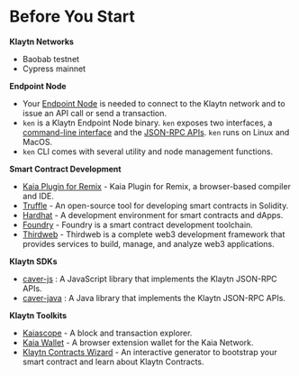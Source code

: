 # Before You Start

**Klaytn Networks**

- Baobab testnet
- Cypress mainnet

**Endpoint Node**

- Your [Endpoint Node](../../nodes/endpoint-node/endpoint-node.md) is needed to connect to the Klaytn network and to issue an API call or send a transaction.
- `ken` is a Klaytn Endpoint Node binary. `ken` exposes two interfaces, a [command-line interface](../../nodes/endpoint-node/ken-cli-commands.md) and the [JSON-RPC APIs](../../../references/json-rpc/klay/account-created). `ken` runs on Linux and MacOS.
- `ken` CLI comes with several utility and node management functions.

**Smart Contract Development**

- [Kaia Plugin for Remix](https://ide.kaia.io) - Kaia Plugin for Remix, a browser-based compiler and IDE.
- [Truffle](https://github.com/trufflesuite/truffle) - An open-source tool for developing smart contracts in Solidity.
- [Hardhat](https://hardhat.org/hardhat-runner/docs/getting-started) - A development environment for smart contracts and dApps.
- [Foundry](https://book.getfoundry.sh/) - Foundry is a smart contract development toolchain.
- [Thirdweb](https://portal.thirdweb.com/) - Thirdweb is a complete web3 development framework that provides services to build, manage, and analyze web3 applications.

**Klaytn SDKs**

- [caver-js](../../references/sdk/caver-js/caver-js.md) : A JavaScript library that implements the Klaytn JSON-RPC APIs.
- [caver-java](../../references/sdk/caver-java/caver-java.md) : A Java library that implements the Klaytn JSON-RPC APIs.

**Klaytn Toolkits**

- [Kaiascope](https://kaiascope.com/) - A block and transaction explorer.
- [Kaia Wallet](https://www.kaiawallet.io/) - A browser extension wallet for the Kaia Network.
- [Klaytn Contracts Wizard](https://wizard.klaytn.foundation/) - An interactive generator to bootstrap your smart contract and learn about Klaytn Contracts.
